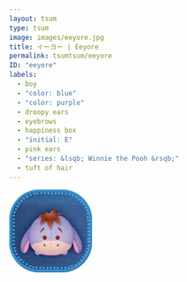 ```yaml
---
layout: tsum
type: tsum
image: images/eeyore.jpg
title: イーヨー | Eeyore
permalink: tsumtsum/eeyore
ID: "eeyore"
labels:
  - boy
  - "color: blue"
  - "color: purple"
  - droopy ears
  - eyebrows
  - happiness box
  - "initial: E"
  - pink ears
  - "series: &lsqb; Winnie the Pooh &rsqb;"
  - tuft of hair
---
```

<img class="ui image" src="../images/eeyore.jpg">

